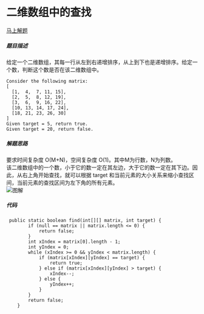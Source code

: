 二维数组中的查找
==============
[马上解题](https://www.nowcoder.com/practice/abc3fe2ce8e146608e868a70efebf62e?tpId=13&tqId=11154&tPage=1&rp=1&ru=/ta/coding-interviews&qru=/ta/coding-interviews/question-ranking)

##### 题目描述
给定一个二维数组，其每一行从左到右递增排序，从上到下也是递增排序。给定一个数，判断这个数是否在该二维数组中。
```
Consider the following matrix:
[
  [1,  4,  7, 11, 15],
  [2,  5,  8, 12, 19],
  [3,  6,  9, 16, 22],
  [10, 13, 14, 17, 24],
  [18, 21, 23, 26, 30]
]
Given target = 5, return true.
Given target = 20, return false.
```
##### 解题思路
要求时间复杂度 O(M+N)，空间复杂度 O(1)。其中M为行数，N为列数。  
该二维数组中的一个数，小于它的数一定在其左边，大于它的数一定在其下边。因此，从右上角开始查找，就可以根据 target 和当前元素的大小关系来缩小查找区间，当前元素的查找区间为左下角的所有元素。   
![图解](https://upload-images.jianshu.io/upload_images/8907519-364af3205881d86a.png?imageMogr2/auto-orient/strip%7CimageView2/2/w/1240)
##### 代码
```
 public static boolean find(int[][] matrix, int target) {
        if (null == matrix || matrix.length <= 0) {
            return false;
        }
        int xIndex = matrix[0].length - 1;
        int yIndex = 0;
        while (xIndex >= 0 && yIndex < matrix.length) {
            if (matrix[xIndex][yIndex] == target) {
                return true;
            } else if (matrix[xIndex][yIndex] > target) {
                xIndex--;
            } else {
                yIndex++;
            }
        }
        return false;
    }
```
